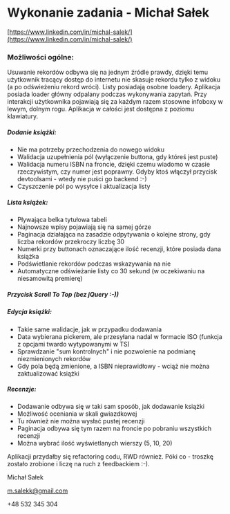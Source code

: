 
# Wykonanie zadania - Michał Sałek
[https://www.linkedin.com/in/michal-salek/](https://www.linkedin.com/in/michal-salek/)
### Możliwości ogólne:
Usuwanie rekordów odbywa się na jednym źródle prawdy, dzięki temu użytkownik tracący dostęp do internetu nie skasuje rekordu tylko z widoku (a po odświeżeniu rekord wróci).
Listy posiadają osobne loadery.
Aplikacja posiada loader główny odpalany podczas wykonywania zapytań.
Przy interakcji użytkownika pojawiają się za każdym razem stosowne infoboxy w lewym, dolnym rogu.
Aplikacja w całości jest dostępna z poziomu klawiatury.

  
##### Dodanie książki:
- Nie ma potrzeby przechodzenia do nowego widoku
- Walidacja uzupełnienia pól (wyłączenie buttona, gdy któreś jest puste)
- Walidacja numeru ISBN na froncie, dzięki czemu wiadomo w czasie rzeczywistym, czy numer jest poprawny. Gdyby ktoś włączył przycisk devtoolsami - wtedy nie puści go backend :-)
- Czyszczenie pól po wysyłce i aktualizacja listy
##### Lista książek:
- Pływająca belka tytułowa tabeli
- Najnowsze wpisy pojawiają się na samej górze
- Paginacja działająca na zasadzie odpytywania o kolejne strony, gdy liczba rekordów przekroczy liczbę 30
- Numerki przy buttonach oznaczające ilość recenzji, które posiada dana książka
- Podświetlanie rekordów podczas wskazywania na nie
- Automatyczne odświeżanie listy co 30 sekund (w oczekiwaniu na niesamowitą premierę)
##### Przycisk Scroll To Top (bez jQuery :-))
##### Edycja książki:
- Takie same walidacje, jak w przypadku dodawania
- Data wybierana pickerem, ale przesyłana nadal w formacie ISO (funkcja z opcjami twardo wytypowanymi w TS)
- Sprawdzanie "sum kontrolnych" i nie pozwolenie na podmianę niezmienionych rekordów
- Gdy pola będą zmienione, a ISBN nieprawidłowy - wciąż nie można zaktualizować książki
##### Recenzje:
- Dodawanie odbywa się w taki sam sposób, jak dodawanie książki
- Możliwość oceniania w skali gwiazdkowej
- Tu również nie można wysłać pustej recenzji
- Paginacja odbywa się tym razem na froncie po pobraniu wszystkich recenzji
- Można wybrać ilość wyświetlanych wierszy (5, 10, 20)


Aplikacji przydałby się refactoring codu, RWD również. Póki co - troszkę zostało zrobione i liczę na ruch z feedbackiem :-).

Michał Sałek 

m.salekk@gmail.com 

+48 532 345 304 
